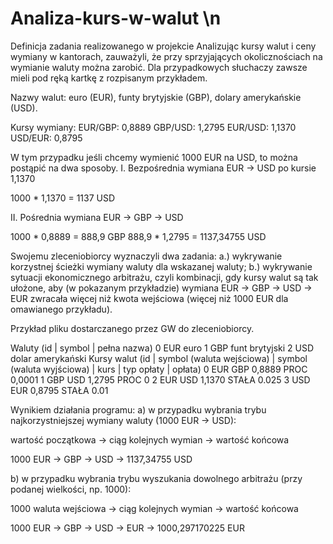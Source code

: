 # Analiza-kurs-w-walut \n
Definicja zadania realizowanego w projekcie
Analizując kursy walut i ceny wymiany w kantorach, zauważyli, że przy sprzyjających okolicznościach na wymianie waluty można zarobić.
Dla przypadkowych słuchaczy zawsze mieli pod ręką kartkę z rozpisanym przykładem.

Nazwy walut: euro (EUR), funty brytyjskie (GBP), dolary amerykańskie (USD).

Kursy wymiany:
EUR/GBP: 0,8889
GBP/USD: 1,2795
EUR/USD: 1,1370
USD/EUR: 0,8795

W tym przypadku jeśli chcemy wymienić 1000 EUR na USD, to można postąpić na dwa sposoby.
I. Bezpośrednia wymiana EUR -> USD po kursie 1,1370

1000 * 1,1370 = 1137 USD

II. Pośrednia wymiana EUR -> GBP -> USD

1000 * 0,8889 = 888,9 GBP
888,9 * 1,2795 = 1137,34755 USD

Swojemu zleceniobiorcy wyznaczyli dwa zadania:
a.) wykrywanie korzystnej ścieżki wymiany waluty dla wskazanej waluty;
b.) wykrywanie sytuacji ekonomicznego arbitrażu, czyli kombinacji, gdy kursy walut są tak ułożone, aby (w pokazanym przykładzie) wymiana EUR -> GBP -> USD -> EUR zwracała więcej niż kwota wejściowa (więcej niż 1000 EUR dla omawianego przykładu).

Przykład pliku dostarczanego przez GW do zleceniobiorcy.

 Waluty (id | symbol | pełna nazwa)
0 EUR euro
1 GBP funt brytyjski
2 USD dolar amerykański
 Kursy walut (id | symbol (waluta wejściowa) | symbol (waluta wyjściowa) | kurs | typ opłaty | opłata)
0 EUR GBP 0,8889 PROC 0,0001
1 GBP USD 1,2795 PROC 0
2 EUR USD 1,1370 STAŁA 0.025
3 USD EUR 0,8795 STAŁA 0.01

Wynikiem działania programu:
a) w przypadku wybrania trybu najkorzystniejszej wymiany waluty (1000 EUR -> USD):

wartość początkowa -> ciąg kolejnych wymian -> wartość końcowa

1000 EUR -> GBP -> USD -> 1137,34755 USD

b) w przypadku wybrania trybu wyszukania dowolnego arbitrażu (przy podanej wielkości, np. 1000):

1000 waluta wejściowa -> ciąg kolejnych wymian -> wartość końcowa

1000 EUR -> GBP -> USD -> EUR -> 1000,297170225 EUR


